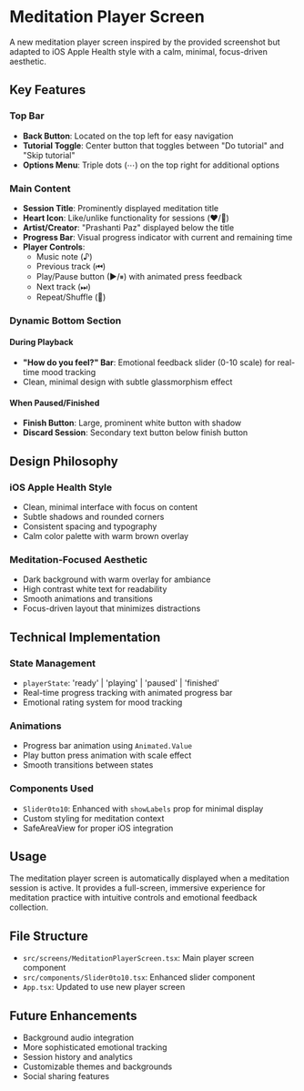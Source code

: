 # Meditation Player Screen

A new meditation player screen inspired by the provided screenshot but adapted to iOS Apple Health style with a calm, minimal, focus-driven aesthetic.

## Key Features

### Top Bar
- **Back Button**: Located on the top left for easy navigation
- **Tutorial Toggle**: Center button that toggles between "Do tutorial" and "Skip tutorial"
- **Options Menu**: Triple dots (⋯) on the top right for additional options

### Main Content
- **Session Title**: Prominently displayed meditation title
- **Heart Icon**: Like/unlike functionality for sessions (❤️/🤍)
- **Artist/Creator**: "Prashanti Paz" displayed below the title
- **Progress Bar**: Visual progress indicator with current and remaining time
- **Player Controls**: 
  - Music note (♪)
  - Previous track (⏮)
  - Play/Pause button (▶/⏸) with animated press feedback
  - Next track (⏭)
  - Repeat/Shuffle (🔁)

### Dynamic Bottom Section

#### During Playback
- **"How do you feel?" Bar**: Emotional feedback slider (0-10 scale) for real-time mood tracking
- Clean, minimal design with subtle glassmorphism effect

#### When Paused/Finished
- **Finish Button**: Large, prominent white button with shadow
- **Discard Session**: Secondary text button below finish button

## Design Philosophy

### iOS Apple Health Style
- Clean, minimal interface with focus on content
- Subtle shadows and rounded corners
- Consistent spacing and typography
- Calm color palette with warm brown overlay

### Meditation-Focused Aesthetic
- Dark background with warm overlay for ambiance
- High contrast white text for readability
- Smooth animations and transitions
- Focus-driven layout that minimizes distractions

## Technical Implementation

### State Management
- `playerState`: 'ready' | 'playing' | 'paused' | 'finished'
- Real-time progress tracking with animated progress bar
- Emotional rating system for mood tracking

### Animations
- Progress bar animation using `Animated.Value`
- Play button press animation with scale effect
- Smooth transitions between states

### Components Used
- `Slider0to10`: Enhanced with `showLabels` prop for minimal display
- Custom styling for meditation context
- SafeAreaView for proper iOS integration

## Usage

The meditation player screen is automatically displayed when a meditation session is active. It provides a full-screen, immersive experience for meditation practice with intuitive controls and emotional feedback collection.

## File Structure

- `src/screens/MeditationPlayerScreen.tsx`: Main player screen component
- `src/components/Slider0to10.tsx`: Enhanced slider component
- `App.tsx`: Updated to use new player screen

## Future Enhancements

- Background audio integration
- More sophisticated emotional tracking
- Session history and analytics
- Customizable themes and backgrounds
- Social sharing features
